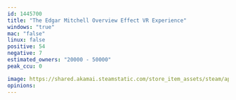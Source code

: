 ```yaml
---
id: 1445700
title: "The Edgar Mitchell Overview Effect VR Experience"
windows: "true"
mac: "false"
linux: false
positive: 54
negative: 7
estimated_owners: "20000 - 50000"
peak_ccu: 0

image: https://shared.akamai.steamstatic.com/store_item_assets/steam/apps/1445700/header.jpg?t=1660254699
opinions:
---
```

